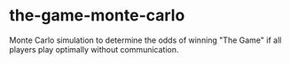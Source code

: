 # the-game-monte-carlo
Monte Carlo simulation to determine the odds of winning "The Game" if all players play optimally without communication.
